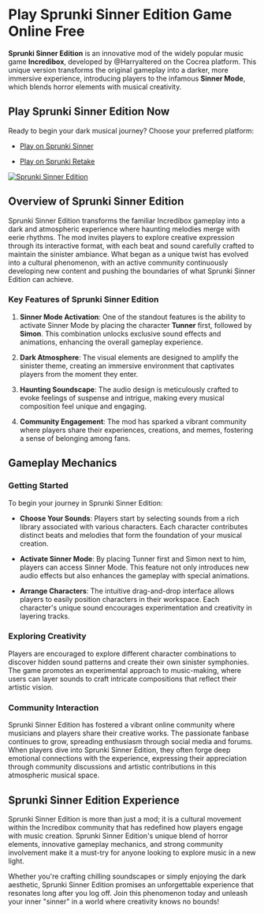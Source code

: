 # Play Sprunki Sinner Edition Game Online Free

**Sprunki Sinner Edition** is an innovative mod of the widely popular music game **Incredibox**, developed by @Harryaltered on the Cocrea platform. This unique version transforms the original gameplay into a darker, more immersive experience, introducing players to the infamous **Sinner Mode**, which blends horror elements with musical creativity. 

## Play Sprunki Sinner Edition Now

Ready to begin your dark musical journey? Choose your preferred platform:

- [Play on Sprunki Sinner](https://sprunkisinner.org/)

- [Play on Sprunki Retake](https://sprunki-retake.net/sprunki-sinner-edition)

  

[![Sprunki Sinner Edition](https://sprunkisinner.org/_nuxt/sprunki-sinner-edition.BFsKprZQ.png)](https://sprunki-retake.net/_nuxt/sprunki-retake.DCj9Xdqs.png)



## Overview of Sprunki Sinner Edition

Sprunki Sinner Edition transforms the familiar Incredibox gameplay into a dark and atmospheric experience where haunting melodies merge with eerie rhythms. The mod invites players to explore creative expression through its interactive format, with each beat and sound carefully crafted to maintain the sinister ambiance. What began as a unique twist has evolved into a cultural phenomenon, with an active community continuously developing new content and pushing the boundaries of what Sprunki Sinner Edition can achieve.

### Key Features of Sprunki Sinner Edition

1. **Sinner Mode Activation**: One of the standout features is the ability to activate Sinner Mode by placing the character **Tunner** first, followed by **Simon**. This combination unlocks exclusive sound effects and animations, enhancing the overall gameplay experience.

2. **Dark Atmosphere**: The visual elements are designed to amplify the sinister theme, creating an immersive environment that captivates players from the moment they enter.

3. **Haunting Soundscape**: The audio design is meticulously crafted to evoke feelings of suspense and intrigue, making every musical composition feel unique and engaging.

4. **Community Engagement**: The mod has sparked a vibrant community where players share their experiences, creations, and memes, fostering a sense of belonging among fans.

## Gameplay Mechanics

### Getting Started

To begin your journey in Sprunki Sinner Edition:

- **Choose Your Sounds**: Players start by selecting sounds from a rich library associated with various characters. Each character contributes distinct beats and melodies that form the foundation of your musical creation.

- **Activate Sinner Mode**: By placing Tunner first and Simon next to him, players can access Sinner Mode. This feature not only introduces new audio effects but also enhances the gameplay with special animations.

- **Arrange Characters**: The intuitive drag-and-drop interface allows players to easily position characters in their workspace. Each character's unique sound encourages experimentation and creativity in layering tracks.

### Exploring Creativity

Players are encouraged to explore different character combinations to discover hidden sound patterns and create their own sinister symphonies. The game promotes an experimental approach to music-making, where users can layer sounds to craft intricate compositions that reflect their artistic vision.

### Community Interaction

Sprunki Sinner Edition has fostered a vibrant online community where musicians and players share their creative works. The passionate fanbase continues to grow, spreading enthusiasm through social media and forums. When players dive into Sprunki Sinner Edition, they often forge deep emotional connections with the experience, expressing their appreciation through community discussions and artistic contributions in this atmospheric musical space.

## Sprunki Sinner Edition Experience

Sprunki Sinner Edition is more than just a mod; it is a cultural movement within the Incredibox community that has redefined how players engage with music creation. Sprunki Sinner Edition's unique blend of horror elements, innovative gameplay mechanics, and strong community involvement make it a must-try for anyone looking to explore music in a new light.

Whether you're crafting chilling soundscapes or simply enjoying the dark aesthetic, Sprunki Sinner Edition promises an unforgettable experience that resonates long after you log off. Join this phenomenon today and unleash your inner "sinner" in a world where creativity knows no bounds!
